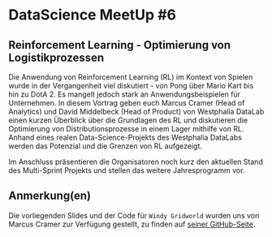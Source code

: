 # DataScience MeetUp #6
## Reinforcement Learning - Optimierung von Logistikprozessen

Die Anwendung von Reinforcement Learning (RL) im Kontext von Spielen wurde in der Vergangenheit viel diskutiert - von Pong über Mario Kart bis hin zu DotA 2. Es mangelt jedoch stark an Anwendungsbeispielen für Unternehmen.
In diesem Vortrag geben euch Marcus Cramer (Head of Analytics) und David Middelbeck (Head of Product) von Westphalia DataLab einen kurzen Überblick über die Grundlagen des RL und diskutieren die Optimierung von Distributionsprozesse in einem Lager mithilfe von RL. Anhand eines realen Data-Science-Projekts des Westphalia DataLabs werden das Potenzial und die Grenzen von RL aufgezeigt.

Im Anschluss präsentieren die Organisatoren noch kurz den aktuellen Stand des Multi-Sprint Projekts und stellen das weitere Jahresprogramm vor.

## Anmerkung(en)
Die vorliegenden Slides und der Code für `Windy Gridworld` wurden uns von Marcus Cramer zur Verfügung gestellt, zu finden auf [seiner GitHub-Seite](https://github.com/MarcusCramer91/WindyGridworld).
